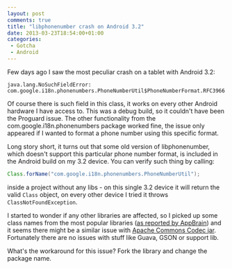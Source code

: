 ```yaml
---
layout: post
comments: true
title: "libphonenumber crash on Android 3.2"
date: 2013-03-23T18:54:00+01:00
categories:
 - Gotcha
 - Android
---
```


Few days ago I saw the most peculiar crash on a tablet with Android 3.2:

```
java.lang.NoSuchFieldError: com.google.i18n.phonenumbers.PhoneNumberUtil$PhoneNumberFormat.RFC3966
```

Of course there is such field in this class, it works on every other Android hardware I have access to. This was a debug build, so it couldn't have been the Proguard issue. The other functionality from the com.google.i18n.phonenumbers package worked fine, the issue only appeared if I wanted to format a phone number using this specific format.

Long story short, it turns out that some old version of libphonenumber, which doesn't support this particular phone number format, is included in the Android build on my 3.2 device. You can verify such thing by calling:

``` java
Class.forName("com.google.i18n.phonenumbers.PhoneNumberUtil");
```

inside a project without any libs - on this single 3.2 device it will return the valid `Class` object, on every other device I tried it throws `ClassNotFoundException`.

I started to wonder if any other libraries are affected, so I picked up some class names from the most popular libraries ([as reported by AppBrain](http://www.appbrain.com/stats/libraries/dev)) and it seems there might be a similar issue with [Apache Commons Codec jar](http://commons.apache.org/codec/). Fortunately there are no issues with stuff like Guava, GSON or support lib.

What's the workaround for this issue? Fork the library and change the package name.
